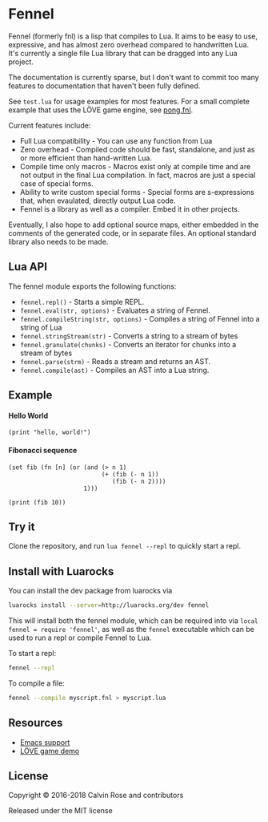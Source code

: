 # Fennel

Fennel (formerly fnl) is a lisp that compiles to Lua. It aims to be easy to use, expressive, and has almost
zero overhead compared to handwritten Lua. It's currently a single file Lua library that can
be dragged into any Lua project.

The documentation is currently sparse, but I don't want to commit too many features to documentation
that haven't been fully defined.

See `test.lua` for usage examples for most features. For a small
complete example that uses the LÖVE game engine, see
[pong.fnl](https://p.hagelb.org/pong.fnl.html).

Current features include:

* Full Lua compatibility - You can use any function from Lua
* Zero overhead - Compiled code should be fast, standalone, and just as or more efficient than hand-written Lua.
* Compile time only macros - Macros exist only at compile time and are not output in the final Lua compilation. In fact,
  macros are just a special case of special forms.
* Ability to write custom special forms - Special forms are s-expressions that, when evaulated, directly output Lua code.
* Fennel is a library as well as a compiler. Embed it in other projects. 

Eventually, I also hope to add optional source maps, either embedded in the comments of the generated code, or in separate files. An optional standard library also needs to be made.

## Lua API

The fennel module exports the following functions:

* `fennel.repl()` - Starts a simple REPL.
* `fennel.eval(str, options)` - Evaluates a string of Fennel.
* `fennel.compileString(str, options)` - Compiles a string of Fennel into a string of Lua
* `fennel.stringStream(str)` - Converts a string to a stream of bytes
* `fennel.granulate(chunks)` - Converts an iterator for chunks into a stream of bytes
* `fennel.parse(strm)` - Reads a stream and returns an AST.
* `fennel.compile(ast)` - Compiles an AST into a Lua string.

## Example

#### Hello World
```
(print "hello, world!")
```

#### Fibonacci sequence
```
(set fib (fn [n] (or (and (> n 1)
                          (+ (fib (- n 1))
                             (fib (- n 2))))
                     1)))

(print (fib 10))
```

## Try it

Clone the repository, and run `lua fennel --repl` to quickly start a repl.

## Install with Luarocks

You can install the dev package from luarocks via
```sh
luarocks install --server=http://luarocks.org/dev fennel
``` 

This will install both the fennel module, which can be required into via `local fennel = require 'fennel'`,
as well as the `fennel` executable which can be used to run a repl or compile Fennel to Lua.

To start a repl:
```sh
fennel --repl
```

To compile a file:
```sh
fennel --compile myscript.fnl > myscript.lua
```

## Resources

* [Emacs support](https://gitlab.com/technomancy/fennel-mode)
* [LÖVE game demo](https://p.hagelb.org/pong.fnl.html)

## License

Copyright © 2016-2018 Calvin Rose and contributors

Released under the MIT license

